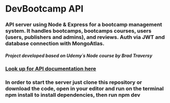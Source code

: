 # DevBootcamp API

### API server using Node & Express for a bootcamp management system. It handles bootcamps, bootcamps courses, users (users, publishers and admins), and reviews. Auth via JWT and database connection with MongoAtlas.

##### Project developed based on Udemy´s Node course by Brad Traversy

### [Look up for API documentation here](https://documenter.getpostman.com/view/17036966/UVsJwSeD)


### In order to start the server just clone this repository or download the code, open in your editor and run on the terminal **npm install** to install dependencies, then run **npm dev**
